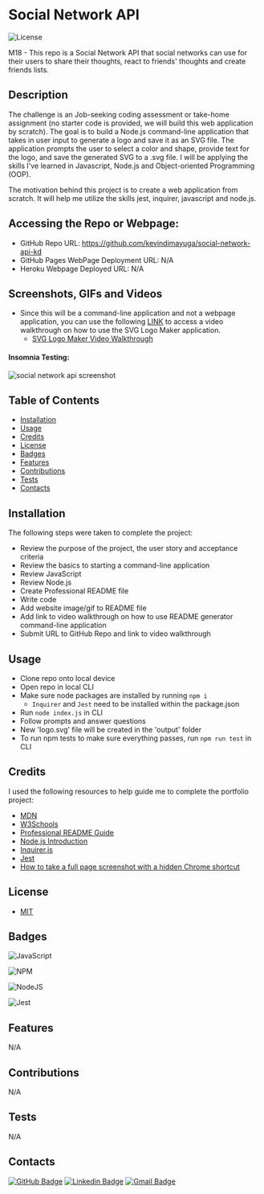 # Social Network API

![License](https://img.shields.io/badge/license-MIT-blue)

M18 - This repo is a Social Network API that social networks can use for their users to share their thoughts, react to friends' thoughts and create friends lists.

## Description

The challenge is an Job-seeking coding assessment or take-home assignment (no starter code is provided, we will build this web application by scratch). The goal is to build a Node.js command-line application that takes in user input to generate a logo and save it as an SVG file. The application prompts the user to select a color and shape, provide text for the logo, and save the generated SVG to a .svg file. I will be applying the skills I've learned in Javascript, Node.js and Object-oriented Programming (OOP). 

The motivation behind this project is to create a web application from scratch. It will help me utilize the skills jest, inquirer, javascript and node.js.

## Accessing the Repo or Webpage:

- GitHub Repo URL: https://github.com/kevindimayuga/social-network-api-kd
- GitHub Pages WebPage Deployment URL: N/A
- Heroku Webpage Deployed URL: N/A

## Screenshots, GIFs and Videos

- Since this will be a command-line application and not a webpage application, you can use the following [LINK](https://drive.google.com/file/d/15BOovlk2xjK2iz_S8SkLs08eZEKZR7H9/view?usp=sharing) to access a video walkthrough on how to use the SVG Logo Maker application.
    - [SVG Logo Maker Video Walkthrough](https://drive.google.com/file/d/15BOovlk2xjK2iz_S8SkLs08eZEKZR7H9/view?usp=sharing)

#### Insomnia Testing:
![social network api screenshot](./assets/images/example-logo.PNG)

## Table of Contents

- [Installation](#installation)
- [Usage](#usage)
- [Credits](#credits)
- [License](#license)
- [Badges](#badges)
- [Features](#features)
- [Contributions](#contributions)
- [Tests](#tests)
- [Contacts](#Contacts)

## Installation

The following steps were taken to complete the project:
- Review the purpose of the project, the user story and acceptance criteria
- Review the basics to starting a command-line application
- Review JavaScript
- Review Node.js
- Create Professional README file
- Write code
- Add website image/gif to README file
- Add link to video walkthrough on how to use README generator command-line application
- Submit URL to GitHub Repo and link to video walkthrough

## Usage

- Clone repo onto local device
- Open repo in local CLI
- Make sure node packages are installed by running `npm i`
    - `Inquirer` and `Jest` need to be installed within the package.json
- Run `node index.js` in CLI
- Follow prompts and answer questions
- New 'logo.svg' file will be created in the 'output' folder
- To run npm tests to make sure everything passes, run `npm run test` in CLI

## Credits

I used the following resources to help guide me to complete the portfolio project:

- [MDN](https://developer.mozilla.org/en-US/)
- [W3Schools](https://www.w3schools.com/)
- [Professional README Guide](https://coding-boot-camp.github.io/full-stack/github/professional-readme-guide)
- [Node.js Introduction](https://www.w3schools.com/nodejs/nodejs_intro.asp)
- [Inquirer.js](https://www.npmjs.com/package/inquirer/v/8.2.4)
- [Jest](https://www.npmjs.com/package/jest)
- [How to take a full page screenshot with a hidden Chrome shortcut](https://zapier.com/blog/full-page-screenshots-in-chrome/)

## License

- [MIT](https://opensource.org/license/mit/)

## Badges

![JavaScript](https://img.shields.io/badge/javascript-%23323330.svg?style=for-the-badge&logo=javascript&logoColor=%23F7DF1E)

![NPM](https://img.shields.io/badge/NPM-%23000000.svg?style=for-the-badge&logo=npm&logoColor=white)

![NodeJS](https://img.shields.io/badge/node.js-6DA55F?style=for-the-badge&logo=node.js&logoColor=white)

![Jest](https://img.shields.io/badge/-jest-%23C21325?style=for-the-badge&logo=jest&logoColor=white)

## Features

N/A

## Contributions

N/A

## Tests

N/A

## Contacts

[![GitHub Badge](https://img.shields.io/badge/GitHub-181717?style=for-the-badge&logo=github&logoColor=white)](https://github.com/kevindimayuga)
[![Linkedin Badge](https://img.shields.io/badge/-LinkedIn-0e76a8?style=for-the-badge&logo=Linkedin&logoColor=white)](https://www.linkedin.com/in/kevindimayuga/)
[![Gmail Badge](https://img.shields.io/badge/Gmail-D14836?style=for-the-badge&logo=gmail&logoColor=white)](mailto:k.dimayuga22@gmail.com)